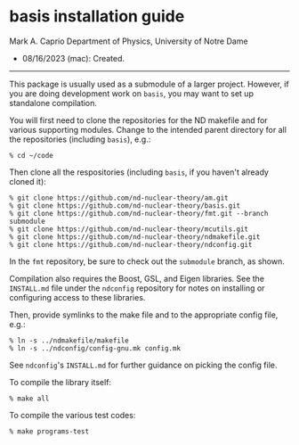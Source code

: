 # basis installation guide #

Mark A. Caprio
Department of Physics, University of Notre Dame

+ 08/16/2023 (mac): Created.

----------------------------------------------------------------

This package is usually used as a submodule of a larger project.  However, if
you are doing development work on `basis`, you may want to set up standalone
compilation.

You will first need to clone the repositories for the ND makefile and for
various supporting modules.  Change to the intended parent directory for all the
repositories (including `basis`), e.g.:
  
  ~~~~~~~~~~~~~~~~
  % cd ~/code
  ~~~~~~~~~~~~~~~~

Then clone all the respositories (including `basis`, if you haven't already
cloned it):

  ~~~~~~~~~~~~~~~~~~~~~~~~~~~~~~~~~~~~~~~~~~~~~~~~~~~~~~~~~~~~~~~~
  % git clone https://github.com/nd-nuclear-theory/am.git
  % git clone https://github.com/nd-nuclear-theory/basis.git
  % git clone https://github.com/nd-nuclear-theory/fmt.git --branch submodule
  % git clone https://github.com/nd-nuclear-theory/mcutils.git
  % git clone https://github.com/nd-nuclear-theory/ndmakefile.git
  % git clone https://github.com/nd-nuclear-theory/ndconfig.git
  ~~~~~~~~~~~~~~~~~~~~~~~~~~~~~~~~~~~~~~~~~~~~~~~~~~~~~~~~~~~~~~~~

In the `fmt` repository, be sure to check out the `submodule` branch,
as shown.

Compilation also requires the Boost, GSL, and Eigen libraries. See the
`INSTALL.md` file under the `ndconfig` repository for notes on installing or
configuring access to these libraries.

Then, provide symlinks to the make file and to the appropriate config file, e.g.:

  ~~~~~~~~~~~~~~~~~~~~~~~~~~~~~~~~~~~~~~~~~~~~~~~~~~~~~~~~~~~~~~~~
  % ln -s ../ndmakefile/makefile
  % ln -s ../ndconfig/config-gnu.mk config.mk
  ~~~~~~~~~~~~~~~~~~~~~~~~~~~~~~~~~~~~~~~~~~~~~~~~~~~~~~~~~~~~~~~~

See `ndconfig`'s `INSTALL.md` for further guidance on picking the config file.

To compile the library itself:

  ~~~~~~~~~~~~~~~~
  % make all
  ~~~~~~~~~~~~~~~~

To compile the various test codes:

  ~~~~~~~~~~~~~~~~
  % make programs-test
  ~~~~~~~~~~~~~~~~
